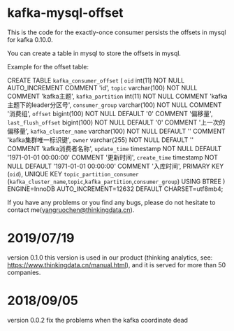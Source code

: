 # kafka-mysql-offset

This is the code for the exactly-once consumer persists the offsets in mysql for kafka 0.10.0.

You can create a table in mysql to store the offsets in mysql.

Example for the offset table:

CREATE TABLE `kafka_consumer_offset` (
  `oid` int(11) NOT NULL AUTO_INCREMENT COMMENT 'id',
  `topic` varchar(100) NOT NULL COMMENT 'kafka主题',
  `kafka_partition` int(11) NOT NULL COMMENT 'kafka主题下的leader分区号',
  `consumer_group` varchar(100) NOT NULL COMMENT '消费组',
  `offset` bigint(100) NOT NULL DEFAULT '0' COMMENT '偏移量',
  `last_flush_offset` bigint(100) NOT NULL DEFAULT '0' COMMENT '上一次的偏移量',
  `kafka_cluster_name` varchar(100) NOT NULL DEFAULT '' COMMENT 'kafka集群唯一标识键',
  `owner` varchar(255) NOT NULL DEFAULT '' COMMENT 'kafka消费者名称',
  `update_time` timestamp NOT NULL DEFAULT '1971-01-01 00:00:00' COMMENT '更新时间',
  `create_time` timestamp NOT NULL DEFAULT '1971-01-01 00:00:00' COMMENT '入库时间',
  PRIMARY KEY (`oid`),
  UNIQUE KEY `topic_partition_consumer` (`kafka_cluster_name`,`topic`,`kafka_partition`,`consumer_group`) USING BTREE
) ENGINE=InnoDB AUTO_INCREMENT=12632 DEFAULT CHARSET=utf8mb4;


If you have any problems or you find any bugs, please do not hesitate to contact me(yangruochen@thinkingdata.cn).

# 2019/07/19
version 0.1.0 this version is used in our product (thinking analytics, see: https://www.thinkingdata.cn/manual.html), and it is served for more than 50 companies.

# 2018/09/05
version 0.0.2 fix the problems when the kafka coordinate dead
